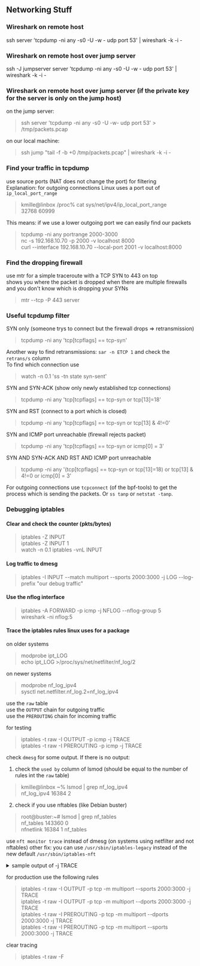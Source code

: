 ## Networking Stuff

### Wireshark on remote host
ssh server 'tcpdump -ni any -s0 -U -w - udp port 53' | wireshark -k -i -

### Wireshark on remote host over jump server

ssh -J jumpserver server 'tcpdump -ni any -s0 -U -w - udp port 53' | wireshark -k -i -

### Wireshark on remote host over jump server (if the private key for the server is only on the jump host)

on the jump server:  
>ssh server 'tcpdump -ni any -s0 -U -w- udp port 53' > /tmp/packets.pcap  

on our local machine:  
>ssh jump "tail -f -b +0 /tmp/packets.pcap" | wireshark -k -i -  

### Find your traffic in tcpdump
use source ports (NAT does not change the port) for filtering  
Explanation: for outgoing connections Linux uses a port out of `ip_local_port_range`  

>kmille@linbox /proc% cat sys/net/ipv4/ip_local_port_range  
>32768   60999  

This means: if we use a lower outgoing port we can easily find our packets  

>tcpdump -ni any portrange 2000-3000  
>nc -s 192.168.10.70 -p 2000 -v localhost 8000  
>curl --interface 192.168.10.70 --local-port 2001 -v localhost:8000  

### Find the dropping firewall
use mtr for a simple traceroute with a TCP SYN to 443 on top  
shows you where the packet is dropped when there are multiple firewalls and you don't know which is dropping your SYNs  

>mtr --tcp -P 443 server

### Useful tcpdump filter
SYN only (someone trys to connect but the firewall drops => retransmission)
>tcpdump -ni any 'tcp[tcpflags] == tcp-syn'

Another way to find retransmissions: `sar -n ETCP 1` and check the `retrans/s` column  
To find which connection use  
>watch -n 0.1 'ss -tn state syn-sent'  

SYN and SYN-ACK (show only newly established tcp connections)  
>tcpdump -ni any 'tcp[tcpflags] == tcp-syn or tcp[13]=18'  

SYN and RST (connect to a port which is closed)  
>tcpdump -ni any 'tcp[tcpflags] == tcp-syn or tcp[13] & 4!=0'

SYN and ICMP port unreachable (firewall rejects packet)  
>tcpdump -ni any 'tcp[tcpflags] == tcp-syn or icmp[0] = 3'

SYN AND SYN-ACK AND RST AND ICMP port unreachable
>tcpdump -ni any '(tcp[tcpflags] == tcp-syn or tcp[13]=18) or tcp[13] &amp; 4!=0 or icmp[0] = 3'  

For outgoing connections use `tcpconnect` (of the bpf-tools) to get the process which is sending the packets. Or `ss tanp` or `netstat -tanp`.


### Debugging iptables
#### Clear and check the counter (pkts/bytes)
>iptables -Z INPUT  
>iptables -Z INPUT 1  
>watch -n 0.1 iptables -vnL INPUT  

#### Log traffic to dmesg 
>iptables -I INPUT --match multiport --sports 2000:3000 -j LOG --log-prefix "our debug traffic"


#### Use the nflog interface
>iptables -A FORWARD -p icmp -j NFLOG --nflog-group 5  
>wireshark -ni nflog:5  


#### Trace the iptables rules linux uses for a package  
on older systems  
>modprobe ipt_LOG  
>echo ipt_LOG >/proc/sys/net/netfilter/nf_log/2  

on newer systems  
>modprobe nf_log_ipv4  
>sysctl net.netfilter.nf_log.2=nf_log_ipv4  

use the `raw` table  
use the `OUTPUT` chain for outgoing traffic  
use the `PREROUTING` chain for incoming traffic  

for testing
>iptables -t raw -I OUTPUT -p icmp -j TRACE  
>iptables -t raw -I PREROUTING -p icmp -j TRACE  

check `dmesg` for some output. If there is no output:  
1) check the `used by` column of lsmod (should be equal to the number of rules int the `raw` table)
>kmille@linbox ~% lsmod | grep nf_log_ipv4  
>nf_log_ipv4            16384  2   

2) check if you use nftables (like Debian buster)    
>root@buster:~# lsmod | grep nf_tables  
>nf_tables             143360  0  
>nfnetlink              16384  1 nf_tables  

use `nft monitor trace` instead of dmesg  (on systems using netfilter and not nftables)
other fix: you can use `/usr/sbin/iptables-legacy` instead of the new default `/usr/sbin/iptables-nft`

<details>
<summary>sample output of -j TRACE</summary>
<pre>
kmille@linbox ~% dmesg -wHT
...
[Thu Apr 23 21:55:11 2020] TRACE: raw:OUTPUT:policy:2 IN= OUT=wlp3s0 SRC=192.168.10.70 DST=1.1.1.1 LEN=84 TOS=0x00 PREC=0x00 TTL=64 ID=31519 DF PROTO=ICMP TYPE=8 	CODE=0 ID=11 SEQ=1 UID=1000 GID=100 
[Thu Apr 23 21:55:11 2020] TRACE: nat:OUTPUT:policy:1 IN= OUT=wlp3s0 SRC=192.168.10.70 DST=1.1.1.1 LEN=84 TOS=0x00 PREC=0x00 TTL=64 ID=31519 DF PROTO=ICMP TYPE=8 CODE=0 ID=11 SEQ=1 UID=1000 GID=100 
[Thu Apr 23 21:55:11 2020] TRACE: filter:OUTPUT:policy:2 IN= OUT=wlp3s0 SRC=192.168.10.70 DST=1.1.1.1 LEN=84 TOS=0x00 PREC=0x00 TTL=64 ID=31519 DF PROTO=ICMP TYPE=8 CODE=0 ID=11 SEQ=1 UID=1000 GID=100 
[Thu Apr 23 21:55:11 2020] TRACE: nat:POSTROUTING:rule:1 IN= OUT=wlp3s0 SRC=192.168.10.70 DST=1.1.1.1 LEN=84 TOS=0x00 PREC=0x00 TTL=64 ID=31519 DF PROTO=ICMP TYPE=8 CODE=0 ID=11 SEQ=1 UID=1000 GID=100 
[Thu Apr 23 21:55:11 2020] TRACE: raw:PREROUTING:policy:2 IN=wlp3s0 OUT= MAC=00:00:00:00:00:00:00:00:00:00:00:00:00:00 SRC=1.1.1.1 DST=192.168.10.70 LEN=84 TOS=0x00 PREC=0x00 TTL=59 ID=44374 PROTO=ICMP TYPE=0 CODE=0 ID=11 SEQ=1 
[Thu Apr 23 21:55:11 2020] TRACE: filter:INPUT:rule:3 IN=wlp3s0 OUT= MAC=00:00:00:00:00:00:00:00:00:00:00:00:00:00 SRC=1.1.1.1 DST=192.168.10.70 LEN=84 TOS=0x00 PREC=0x00 TTL=59 ID=44374 PROTO=ICMP TYPE=0 CODE=0 ID=11 SEQ=1 

For prettier output

kmille@linbox ~% dmesg  | grep TRACE: | egrep -v 'security|raw' | cut -d ' ' -f 3-8,14-17,21-22 | column -t
nat:OUTPUT:policy:1     IN=        OUT=wlp3s0  SRC=192.168.10.70                              DST=193.99.144.80  LEN=84             PROTO=ICMP  TYPE=8  CODE=0  ID=13
filter:OUTPUT:policy:2  IN=        OUT=wlp3s0  SRC=192.168.10.70                              DST=193.99.144.80  LEN=84             PROTO=ICMP  TYPE=8  CODE=0  ID=13
nat:POSTROUTING:rule:1  IN=        OUT=wlp3s0  SRC=192.168.10.70                              DST=193.99.144.80  LEN=84             PROTO=ICMP  TYPE=8  CODE=0  ID=13
filter:INPUT:rule:3     IN=wlp3s0  OUT=        MAC=00:00:00:00:00:00:00:00:00:00:00:00:00:00  SRC=193.99.144.80  DST=192.168.10.70  PROTO=ICMP  TYPE=0  CODE=0  ID=13

My mac adresses is redacted on purpose.
</pre>
</details>

for production use the following rules  
>iptables -t raw -I OUTPUT -p tcp -m multiport --sports 2000:3000 -j TRACE  
>iptables -t raw -I OUTPUT -p tcp -m multiport --dports 2000:3000 -j TRACE  
>iptables -t raw -I PREROUTING -p tcp -m multiport --dports 2000:3000 -j TRACE  
>iptables -t raw -I PREROUTING -p tcp -m multiport --sports 2000:3000 -j TRACE  


clear tracing  
>iptables -t raw -F
